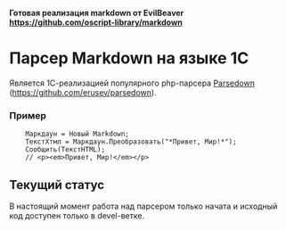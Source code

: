 **Готовая реализация markdown от EvilBeaver https://github.com/oscript-library/markdown**

# Парсер Markdown на языке 1С

Является 1С-реализацией популярного php-парсера [Parsedown](https://github.com/erusev/parsedown) (https://github.com/erusev/parsedown).

### Пример

```bsl
	Маркдаун = Новый Markdown;
	ТекстХтмл = Маркдаун.Преобразовать("*Привет, Мир!*");
	Сообщить(ТекстHTML);
	// <p><em>Привет, Мир!</em></p>
```


## Текущий статус

В настоящий момент работа над парсером только начата и исходный код доступен только в devel-ветке.
